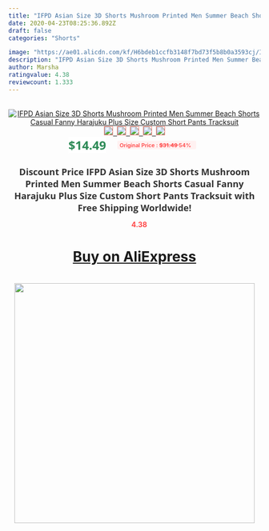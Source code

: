 ```yaml
---
title: "IFPD Asian Size 3D Shorts Mushroom Printed Men Summer Beach Shorts Casual Fanny Harajuku Plus Size Custom Short Pants Tracksuit"
date: 2020-04-23T08:25:36.892Z
draft: false
categories: "Shorts"

image: "https://ae01.alicdn.com/kf/H6bdeb1ccfb3148f7bd73f5b8b0a3593cj/IFPD-Asian-Size-3D-Shorts-Mushroom-Printed-Men-Summer-Beach-Shorts-Casual-Fanny-Harajuku-Plus-Size.jpg"
description: "IFPD Asian Size 3D Shorts Mushroom Printed Men Summer Beach Shorts Casual Fanny Harajuku Plus Size Custom Short Pants Tracksuit"
author: Marsha
ratingvalue: 4.38
reviewcount: 1.333
---
```

<br>
<div style="text-align: center;">
<a href="https://s.click.aliexpress.com/e/_ArUDPR" target="_blank" rel="nofollow noopener noreferrer"><img alt="IFPD Asian Size 3D Shorts Mushroom Printed Men Summer Beach Shorts Casual Fanny Harajuku Plus Size Custom Short Pants Tracksuit" class="magnifier-image" src="https://ae01.alicdn.com/kf/H6bdeb1ccfb3148f7bd73f5b8b0a3593cj/IFPD-Asian-Size-3D-Shorts-Mushroom-Printed-Men-Summer-Beach-Shorts-Casual-Fanny-Harajuku-Plus-Size.jpg_640x640.jpg">
<br>
<img style="border:1px solid salmon" src="https://ae01.alicdn.com/kf/H6bdeb1ccfb3148f7bd73f5b8b0a3593cj/IFPD-Asian-Size-3D-Shorts-Mushroom-Printed-Men-Summer-Beach-Shorts-Casual-Fanny-Harajuku-Plus-Size.jpg_120x120.jpg">&nbsp;&nbsp;<img style="border:1px solid salmon" src="https://ae01.alicdn.com/kf/H450eb939ccf048bfa08a3d0e1a03d808K/IFPD-Asian-Size-3D-Shorts-Mushroom-Printed-Men-Summer-Beach-Shorts-Casual-Fanny-Harajuku-Plus-Size.jpg_120x120.jpg">&nbsp;&nbsp;<img style="border:1px solid salmon" src="https://ae01.alicdn.com/kf/H059cac3cc7d544ac9aa28b1cdffdb545O/IFPD-Asian-Size-3D-Shorts-Mushroom-Printed-Men-Summer-Beach-Shorts-Casual-Fanny-Harajuku-Plus-Size.jpg_120x120.jpg">&nbsp;&nbsp;<img style="border:1px solid salmon" src="https://ae01.alicdn.com/kf/Hc304022eaca14082aff642579fb0015bQ/IFPD-Asian-Size-3D-Shorts-Mushroom-Printed-Men-Summer-Beach-Shorts-Casual-Fanny-Harajuku-Plus-Size.jpg_120x120.jpg">&nbsp;&nbsp;<img style="border:1px solid salmon" src="https://ae01.alicdn.com/kf/H9a27b991c7db44b9b7ac70ac42b97f053/IFPD-Asian-Size-3D-Shorts-Mushroom-Printed-Men-Summer-Beach-Shorts-Casual-Fanny-Harajuku-Plus-Size.jpg_120x120.jpg"></a></div><br0>
<div style="text-align: center;"><span style="background-color: white; border: 0px; box-sizing: border-box; color: seagreen; display: inline-block; font-family: &quot;open sans&quot; , &quot;arial&quot; , &quot;helvetica&quot; , sans-serif , &quot;heiti&quot;; font-size: 24px; font-stretch: inherit; font-weight: 700; line-height: inherit; margin: 0px 10px 0px 0px; padding: 0px; vertical-align: middle;">$14.49 </span>
<span style="background: rgb(255 , 241 , 241); border-radius: 3px; border: 0px; box-sizing: border-box; color: #ff4747; display: inline-block; font-family: inherit; font-size: 12px; font-stretch: inherit; font-style: inherit; font-variant: inherit; font-weight: 600; line-height: inherit; margin: 0px; padding: 2px 5px; transform: scale(0.9); vertical-align: middle;">Original Price : <b style="text-decoration: line-through;">$31.49 </b> 54%&nbsp;&nbsp;</span></div>
<h1 style="color: #333333; display: inline-block; font-family: &quot;open sans&quot; , &quot;arial&quot; , &quot;helvetica&quot; , sans-serif , &quot;heiti&quot;; font-size: 18px; font-stretch: inherit; font-weight: 700; text-align: center;">Discount Price IFPD Asian Size 3D Shorts Mushroom Printed Men Summer Beach Shorts Casual Fanny Harajuku Plus Size Custom Short Pants Tracksuit with Free Shipping Worldwide!</h1>
<div style="color: #ff4747; text-align: center;">
<img src="https://4.bp.blogspot.com/-M0ZcTcb-5uY/XleCXlxnR4I/AAAAAAAAAEc/OrjgMkXV1oMQFaCRZj5HQwOCBcu3w1FegCPcBGAYYCw/s1600/star.png" style="height: 15px;">&nbsp;<b>4.38</b></div>
<div class="button_cont" align="center"><a class="buynow_a" href="https://s.click.aliexpress.com/e/_ArUDPR" target="_blank" rel="nofollow noopener noreferrer"><H1>Buy on AliExpress</H1></a></div><br>
<div class="separator" style="clear: both; text-align: center;">
<img src="https://lh3.googleusercontent.com/-pTy5HemUv9M/XlePHvY0dAI/AAAAAAAAAE4/0nX5iRUoIWY8eMW9Dpxeirr157OZliDIgCLcBGAsYHQ/s1600/badge.gif" width="480">
</div>
